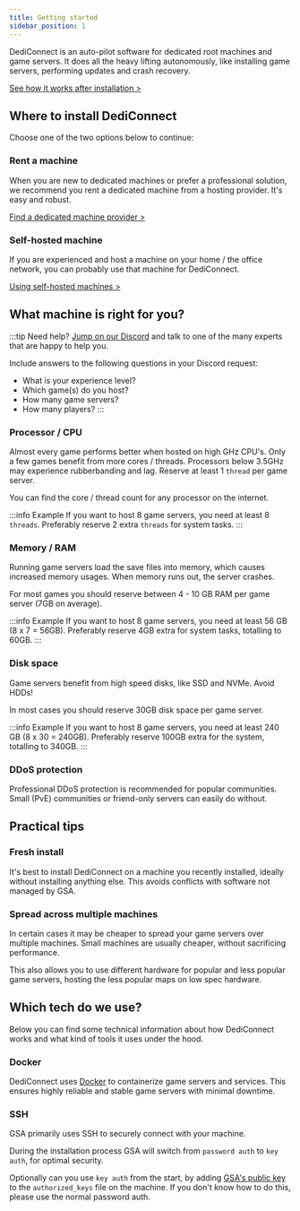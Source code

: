 ```yaml
---
title: Getting started
sidebar_position: 1
---
```


DediConnect is an auto-pilot software for dedicated root machines and game servers. It does all the heavy lifting autonomously, like installing game servers, performing updates and crash recovery.

[See how it works after installation >](/dashboard/machines/getting_started)

## Where to install DediConnect

Choose one of the two options below to continue:

### Rent a machine
When you are new to dedicated machines or prefer a professional solution, we recommend you rent a dedicated machine from a hosting provider. It's easy and robust.

[Find a dedicated machine provider >](/getting_started/dediconnect/hosting_providers)

### Self-hosted machine
If you are experienced and host a machine on your home / the office network, you can probably use that machine for DediConnect.

[Using self-hosted machines >](/getting_started/dediconnect/self-hosted_machine)

## What machine is right for you?

:::tip Need help?
[Jump on our Discord](https://www.gameserverapp.com/join-discord) and talk to one of the many experts that are happy to help you.

Include answers to the following questions in your Discord request:
- What is your experience level?
- Which game(s) do you host?
- How many game servers?
- How many players?
:::

### Processor / CPU
Almost every game performs better when hosted on high GHz CPU's. Only a few games benefit from more cores / threads. Processors below 3.5GHz may experience rubberbanding and lag. Reserve at least 1 `thread` per game server.

You can find the core / thread count for any processor on the internet.

:::info Example
If you want to host 8 game servers, you need at least 8 `threads`. Preferably reserve 2 extra `threads` for system tasks.
:::

### Memory / RAM
Running game servers load the save files into memory, which causes increased memory usages. When memory runs out, the server crashes.

For most games you should reserve between 4 - 10 GB RAM per game server (7GB on average).

:::info Example
If you want to host 8 game servers, you need at least 56 GB (8 x 7 = 56GB). Preferably reserve 4GB extra for system tasks, totalling to 60GB.
:::

### Disk space
Game servers benefit from high speed disks, like SSD and NVMe. Avoid HDDs!

In most cases you should reserve 30GB disk space per game server. 

:::info Example
If you want to host 8 game servers, you need at least 240 GB (8 x 30 = 240GB). Preferably reserve 100GB extra for the system, totalling to 340GB.
:::

### DDoS protection
Professional DDoS protection is recommended for popular communities. Small (PvE) communities or friend-only servers can easily do without.

## Practical tips

### Fresh install
It's best to install DediConnect on a machine you recently installed, ideally without installing anything else. This avoids conflicts with software not managed by GSA.

### Spread across multiple machines
In certain cases it may be cheaper to spread your game servers over multiple machines. Small machines are usually cheaper, without sacrificing performance.

This also allows you to use different hardware for popular and less popular game servers, hosting the less popular maps on low spec hardware.


## Which tech do we use?

Below you can find some technical information about how DediConnect works and what kind of tools it uses under the hood.

### Docker

DediConnect uses [Docker](https://www.docker.com/) to containerize game servers and services. This ensures highly reliable and stable game servers with minimal downtime.

### SSH
GSA primarily uses SSH to securely connect with your machine.

During the installation process GSA will switch from `password auth` to `key auth`, for optimal security. 

Optionally can you use `key auth` from the start, by adding [GSA's public key](/getting_started/security#public-ssh-key) to the `authorized_keys` file on the machine.
If you don't know how to do this, please use the normal password auth.

